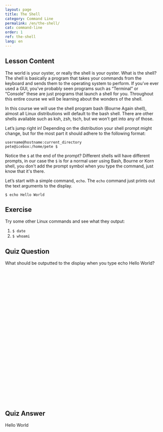 ```yaml
---
layout: page
title: The Shell
category: Command Line
permalink: /en/the-shell/
cat: command-line
order: 1
ref: the-shell
lang: en
---
```


## Lesson Content

The world is your oyster, or really the shell is your oyster. What is the shell? The shell is basically a program that takes your commands from the keyboard and sends them to the operating system to perform. If you’ve ever used a GUI, you’ve probably seen programs such as “Terminal” or “Console” these are just programs that launch a shell for you. Throughout this entire course we will be learning about the wonders of the shell. 

In this course we will use the shell program bash (Bourne Again shell), almost all Linux distributions will default to the bash shell. There are other shells available such as ksh, zsh, tsch, but we won’t get into any of those. 

Let’s jump right in! Depending on the distribution your shell prompt might change, but for the most part it should adhere to the following format:
```
username@hostname:current_directory  
pete@icebox:/home/pete $
```

Notice the `$` at the end of the prompt? Different shells will have different prompts, in our case the `$` is for a normal user using Bash, Bourne or Korn shell, you don't add the prompt symbol when you type the command, just know that it's there.

Let’s start with a simple command, `echo`. The `echo` command just prints out the text arguments to the display.

`$ echo Hello World`

## Exercise

Try some other Linux commands and see what they output:

1. `$ date`
2. `$ whoami`

## Quiz Question

What should be outputted to the display when you type echo Hello World?  
<br /><br /><br /><br /><br /><br /><br /><br /><br /><br /><br /><br /><br /><br /><br /><br /><br /><br /><br /><br /><br /><br /><br /><br /><br /><br />
## Quiz Answer

Hello World
